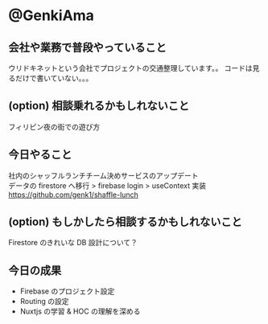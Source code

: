 # @GenkiAma

## 会社や業務で普段やっていること

ウリドキネットという会社でプロジェクトの交通整理しています。。
コードは見るだけで書いていない。。。

## (option) 相談乗れるかもしれないこと

フィリピン夜の街での遊び方

## 今日やること

社内のシャッフルランチチーム決めサービスのアップデート  
データの firestore へ移行 > firebase login > useContext 実装
<https://github.com/genk1/shaffle-lunch>

## (option) もしかしたら相談するかもしれないこと

Firestore のきれいな DB 設計について？

## 今日の成果

- Firebase のプロジェクト設定
- Routing の設定
- Nuxtjs の学習 & HOC の理解を深める
